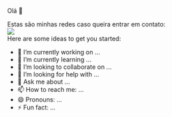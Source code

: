 Olá 👋

Estas são minhas redes caso queira entrar em contato:<br>
<img src="https://img.shields.io/badge/Telegram-2CA5E0?style=for-the-badge&logo=telegram&logoColor=white" /><br>
Here are some ideas to get you started:

- 🔭 I’m currently working on ...
- 🌱 I’m currently learning ...
- 👯 I’m looking to collaborate on ...
- 🤔 I’m looking for help with ...
- 💬 Ask me about ...
- 📫 How to reach me: ...
- 😄 Pronouns: ...
- ⚡ Fun fact: ...

